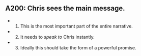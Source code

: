 ## A200: Chris sees the main message.

- 1. This is the most important part of the entire narrative.
- 2. It needs to *speak to* Chris instantly. 
- 3. Ideally this should take the form of a powerful promise.
